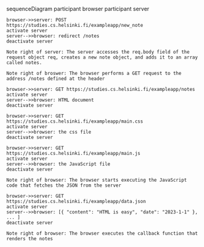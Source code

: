 sequenceDiagram
    participant browser
    participant server

    browser->>server: POST https://studies.cs.helsinki.fi/exampleapp/new_note
    activate server
    server-->>browser: redirect /notes
    deactivate server

    Note right of server: The server accesses the req.body field of the request object req, creates a new note object, and adds it to an array called notes.

    Note right of broswer: The browser performs a GET request to the address /notes defined at the header

    browser->>server: GET https://studies.cs.helsinki.fi/exampleapp/notes
    activate server
    server-->>browser: HTML document
    deactivate server

    browser->>server: GET https://studies.cs.helsinki.fi/exampleapp/main.css
    activate server
    server-->>browser: the css file
    deactivate server

    browser->>server: GET https://studies.cs.helsinki.fi/exampleapp/main.js
    activate server
    server-->>browser: the JavaScript file
    deactivate server

    Note right of browser: The browser starts executing the JavaScript code that fetches the JSON from the server

    browser->>server: GET https://studies.cs.helsinki.fi/exampleapp/data.json
    activate server
    server-->>browser: [{ "content": "HTML is easy", "date": "2023-1-1" }, ... ]
    deactivate server

    Note right of browser: The browser executes the callback function that renders the notes